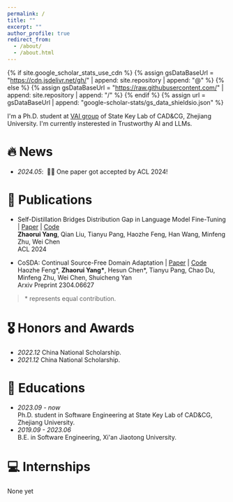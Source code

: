 ```yaml
---
permalink: /
title: ""
excerpt: ""
author_profile: true
redirect_from: 
  - /about/
  - /about.html
---
```


{% if site.google_scholar_stats_use_cdn %}
{% assign gsDataBaseUrl = "https://cdn.jsdelivr.net/gh/" | append: site.repository | append: "@" %}
{% else %}
{% assign gsDataBaseUrl = "https://raw.githubusercontent.com/" | append: site.repository | append: "/" %}
{% endif %}
{% assign url = gsDataBaseUrl | append: "google-scholar-stats/gs_data_shieldsio.json" %}

<span class='anchor' id='about-me'></span>

I'm a Ph.D. student at [VAI group](https://zjuvag.org/) of State Key Lab of CAD&CG, Zhejiang University. I'm currently insterested in Trustworthy AI and LLMs.

# 🔥 News
- *2024.05*: &nbsp;🎉🎉 One paper got accepted by ACL 2024!

# 📝 Publications
- Self-Distillation Bridges Distribution Gap in Language Model Fine-Tuning \| [Paper](https://arxiv.org/pdf/2402.13669) \| [Code](https://github.com/sail-sg/sdft) 
<br>**Zhaorui Yang**, Qian Liu, Tianyu Pang, Haozhe Feng, Han Wang, Minfeng Zhu, Wei Chen
<br>ACL 2024

- CoSDA: Continual Source-Free Domain Adaptation \| [Paper](https://arxiv.org/pdf/2304.06627) \| [Code](https://github.com/FengHZ/CoSDA)
<br>Haozhe Feng\*, **Zhaorui Yang\***, Hesun Chen\*, Tianyu Pang, Chao Du, Minfeng Zhu, Wei Chen, Shuicheng Yan
<br>Arxiv Preprint 2304.06627

> \* represents equal contribution.

# 🎖 Honors and Awards
- *2022.12* China National Scholarship.
- *2021.12* China National Scholarship.

# 📖 Educations
- *2023.09 - now* <br> Ph.D. student in Software Engineering at State Key Lab of CAD&CG, Zhejiang University.
- *2019.09 - 2023.06* <br> B.E. in Software Engineering, Xi'an Jiaotong University.

# 💻 Internships
None yet